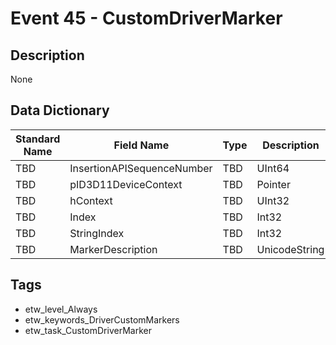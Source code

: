 # Event 45 - CustomDriverMarker

## Description
None

## Data Dictionary
|Standard Name|Field Name|Type|Description|Sample Value|
|---|---|---|---|---|
|TBD|InsertionAPISequenceNumber|TBD|UInt64|None|None|
|TBD|pID3D11DeviceContext|TBD|Pointer|None|None|
|TBD|hContext|TBD|UInt32|None|None|
|TBD|Index|TBD|Int32|None|None|
|TBD|StringIndex|TBD|Int32|None|None|
|TBD|MarkerDescription|TBD|UnicodeString|None|None|

## Tags
* etw_level_Always
* etw_keywords_DriverCustomMarkers
* etw_task_CustomDriverMarker